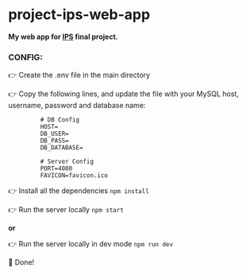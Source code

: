 # project-ips-web-app
**My web app for [IPS](https://www.ips.pt/ips_si/web_page.inicial) final project.**

### CONFIG:

👉 Create the .env file in the main directory

👉 Copy the following lines, and update the file with your MySQL host, username, password and database name:

             # DB Config
             HOST=
             DB_USER=
             DB_PASS=
             DB_DATABASE=
             
             # Server Config
             PORT=4000
             FAVICON=favicon.ico


👉 Install all the dependencies
`npm install`

👉 Run the server locally `npm start`

**or**

👉 Run the server locally in dev mode `npm run dev`


🚀 Done! 
